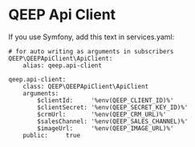 QEEP Api Client
=========================

If you use Symfony, add this text in services.yaml:

```
# for auto writing as arguments in subscribers
QEEP\QEEPApiClient\ApiClient:
    alias: qeep.api-client

qeep.api-client:
    class: QEEP\QEEPApiClient\ApiClient
    arguments:
        $clientId:     '%env(QEEP_CLIENT_ID)%'
        $clientSecret: '%env(QEEP_SECRET_KEY_ID)%'
        $crmUrl:       '%env(QEEP_CRM_URL)%'
        $salesChannel: '%env(QEEP_SALES_CHANNEL)%'
        $imageUrl:     '%env(QEEP_IMAGE_URL)%'
    public:     true
```
